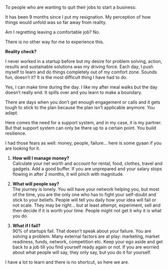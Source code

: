 To people who are wanting to quit their jobs to start a business:

It has been 9 months since I put my resignation. My perception of how things would unfold was so far away from reality.

Am I regretting leaving a comfortable job? No.

There is no other way for me to experience this.

**Reality check?**

I never worked in a startup before but my desire for problem solving, action, results and sustainable solutions was my driving force. Each day, I push myself to learn and do things completely out of my comfort zone. Sounds fun, doesn’t it? It is the most difficult thing I have had to do.

Yes, I can make time during the day. I like my after meal walks but the day doesn’t really end. It spills over and you learn to make a boundary.

There are days when you don’t get enough engagement or calls and it gets tough to stick to the plan because the plan isn’t applicable anymore. You adapt.

Here comes the need for a support system, and in my case, it is my partner. But that support system can only be there up to a certain point. You build resilience.

I had those fears as well: money, people, failure… here is some gyaan if you are looking for it.

1. **How will I manage money?**  
   Calculate your net worth and account for rental, food, clothes, travel and gadgets. Add a good buffer. If you are unprepared and your salary stops flowing in after 2 months, it will pinch with magnitude.

2. **What will people say?**  
   The journey is lonely. You will have your network helping you, but most of the time, you are the only one who has to fight your self-doubt and stick to your beliefs. People will tell you daily how your idea will fail or not scale. They may be right… but at least attempt, experiment, sell and then decide if it is worth your time. People might not get it why it is what you do.

3. **What if I fail?**  
   90% of startups fail. That doesn’t speak about your failure. You are solving a problem. Many external factors are at play: marketing, market readiness, funds, network, competition etc. Keep your ego aside and get back to a job till you find yourself ready again or not. If you are worried about what people will say, they only say, but you do it for yourself.

I have a lot to learn and there is no shortcut, so here we are.
